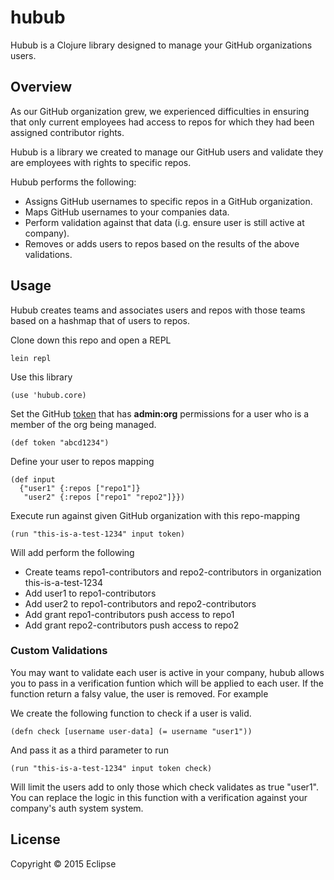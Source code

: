 # hubub

Hubub is a Clojure library designed to manage your GitHub organizations users.

## Overview

As our GitHub organization grew, we experienced difficulties in ensuring that only
current employees had access to repos for which they had been assigned contributor
rights.

Hubub is a library we created to manage our GitHub users and validate they are employees
with rights to specific repos.

Hubub performs the following:

* Assigns GitHub usernames to specific repos in a GitHub organization.
* Maps GitHub usernames to your companies data.
* Perform validation against that data (i.g. ensure user is still active at company).
* Removes or adds users to repos based on the results of the above validations.

## Usage

Hubub creates teams and associates users and repos with those teams based on a
hashmap that of users to repos.

Clone down this repo and open a REPL

```
lein repl
```

Use this library

```
(use 'hubub.core)
```

Set the GitHub [token](https://help.github.com/articles/creating-an-access-token-for-command-line-use/) that has **admin:org** permissions for a user who is a
member of the org being managed.

```
(def token "abcd1234")
```

Define your user to repos mapping

```
(def input
  {"user1" {:repos ["repo1"]}
   "user2" {:repos ["repo1" "repo2"]}})
```

Execute run against given GitHub organization with this repo-mapping

```
(run "this-is-a-test-1234" input token)
```

Will add perform the following

* Create teams repo1-contributors and repo2-contributors in organization this-is-a-test-1234
* Add user1 to repo1-contributors
* Add user2 to repo1-contributors and repo2-contributors
* Add grant repo1-contributors push access to repo1
* Add grant repo2-contributors push access to repo2

### Custom Validations

You may want to validate each user is active in your company, hubub allows you to pass
in a verification funtion which will be applied to each user. If the function return a
falsy value, the user is removed. For example

We create the following function to check if a user is valid.

```
(defn check [username user-data] (= username "user1"))
```

And pass it as a third parameter to run

```
(run "this-is-a-test-1234" input token check)
```

Will limit the users add to only those which check validates as true "user1". You can
replace the logic in this function with a verification against your company's auth system system.

## License

Copyright © 2015 Eclipse
